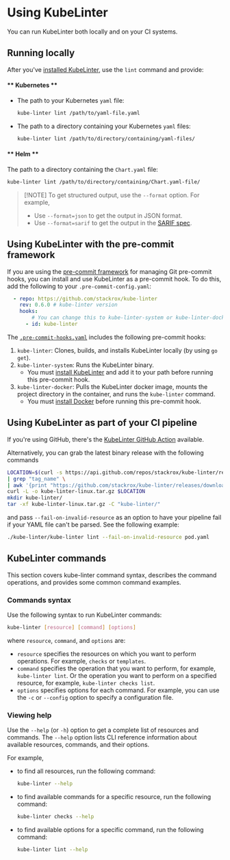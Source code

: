 # Using KubeLinter

You can run KubeLinter both locally and on your CI systems.

## Running locally

After you've [installed KubeLinter](README.md#installing-kubelinter), use the
`lint` command and provide:

<!-- tabs:start -->

#### ** Kubernetes **
- The path to your Kubernetes `yaml` file:
  ```bash
  kube-linter lint /path/to/yaml-file.yaml
  ```
- The path to a directory containing your Kubernetes `yaml` files:
  ```bash
  kube-linter lint /path/to/directory/containing/yaml-files/
  ```

#### ** Helm **
The path to a directory containing the `Chart.yaml` file:
```bash
kube-linter lint /path/to/directory/containing/Chart.yaml-file/
```

<!-- tabs:end -->


> [!NOTE] To get structured output, use the `--format` option.
> For example,
> - Use `--format=json` to get the output in JSON format.
> - Use `--format=sarif` to get the output in the [SARIF spec](https://github.com/microsoft/sarif-tutorials).

## Using KubeLinter with the pre-commit framework

If you are using the [pre-commit framework](https://pre-commit.com/) for
managing Git pre-commit hooks, you can install and use KubeLinter as a
pre-commit hook. To do this, add the following to your `.pre-commit-config.yaml`:

```yaml
  - repo: https://github.com/stackrox/kube-linter
    rev: 0.6.0 # kube-linter version 
    hooks:
        # You can change this to kube-linter-system or kube-linter-docker
      - id: kube-linter
```

The [`.pre-commit-hooks.yaml`](https://raw.githubusercontent.com/stackrox/kube-linter/main/.pre-commit-hooks.yaml)
includes the following pre-commit hooks:

1. `kube-linter`: Clones, builds, and installs KubeLinter locally (by using `go
   get`).
2. `kube-linter-system`: Runs the KubeLinter binary.
   - You must [install KubeLinter](README.md#installing-kubelinter) and add it
     to your path before running this pre-commit hook.
3. `kube-linter-docker`: Pulls the KubeLinter docker image, mounts the project
   directory in the container, and runs the `kube-linter` command.
   - You must [install Docker](https://docs.docker.com/engine/install/) before
     running this pre-commit hook.

## Using KubeLinter as part of your CI pipeline

If you're using GitHub, there's the [KubeLinter GitHub Action](README.md##kubelinter-github-action) available.

Alternatively, you can grab the latest binary release with the following commands
```bash
LOCATION=$(curl -s https://api.github.com/repos/stackrox/kube-linter/releases/latest \
| grep "tag_name" \
| awk '{print "https://github.com/stackrox/kube-linter/releases/download/" substr($2, 2, length($2)-3) "/kube-linter-linux.tar.gz"}')
curl -L -o kube-linter-linux.tar.gz $LOCATION
mkdir kube-linter/
tar -xf kube-linter-linux.tar.gz -C "kube-linter/"
```
and pass `--fail-on-invalid-resource` as an option to have your pipeline fail if your YAML file can't be parsed. See the following example:
```bash
./kube-linter/kube-linter lint --fail-on-invalid-resource pod.yaml
```

## KubeLinter commands

This section covers kube-linter command syntax, describes the command
operations, and provides some common command examples.

### Commands syntax

Use the following syntax to run KubeLinter commands:
```bash
kube-linter [resource] [command] [options]
```

where `resource`, `command`, and `options` are:

- `resource` specifies the resources on which you want to perform operations.
  For example, `checks` or `templates`.
- `command` specifies the operation that you want to perform, for example,
  `kube-linter lint`. Or the operation you want to perform on a specified
  resource, for example, `kube-linter checks list`.
- `options` specifies options for each command. For example, you can use the `-c`
  or `--config` option to specify a configuration file.

### Viewing help

Use the `--help` (or `-h`) option to get a complete list of resources and
commands. The `--help` option lists CLI reference information about available
resources, commands, and their options.

For example,

- to find all resources, run the following command:
  ```bash
  kube-linter --help
  ```
- to find available commands for a specific resource, run the following command:
  ```bash
  kube-linter checks --help
  ```
- to find available options for a specific command, run the following command:
  ```bash
  kube-linter lint --help
  ```

